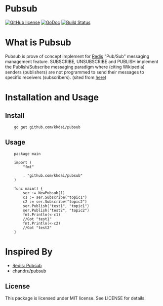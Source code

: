 Pubsub
==============

[![GitHub license](https://img.shields.io/badge/license-MIT-blue.svg)](https://raw.githubusercontent.com/kkdai/pubsub/master/LICENSE)  [![GoDoc](https://godoc.org/github.com/kkdai/pubsub?status.svg)](https://godoc.org/github.com/kkdai/pubsub)  [![Build Status](https://travis-ci.org/kkdai/pubsub.svg?branch=master)](https://travis-ci.org/kkdai/pubsub)



What is Pubsub
=============
Pubsub is prove of concept implement for [Redis](http://redis.io/) "Pub/Sub" messaging management feature. SUBSCRIBE, UNSUBSCRIBE and PUBLISH implement the Publish/Subscribe messaging paradigm where (citing Wikipedia) senders (publishers) are not programmed to send their messages to specific receivers (subscribers).  (sited from [here](http://redis.io/topics/pubsub))


Installation and Usage
=============


Install
---------------
        go get github.com/kkdai/pubsub


Usage
---------------

        package main
        
        import (
        	"fmt"
        
        	. "github.com/kkdai/pubsub"
        )
        
        func main() {
        	ser := NewPubsub(1)
        	c1 := ser.Subscribe("topic1")
        	c2 := ser.Subscribe("topic2")
        	ser.Publish("test1", "topic1")
        	ser.Publish("test2", "topic2")
        	fmt.Println(<-c1)
        	//Got "test1"
        	fmt.Println(<-c2)
        	//Got "test2"
        }


Inspired By
=============


- [Redis: Pubsub](http://redis.io/topics/pubsub)
- [chandru/pubsub](https://github.com/tuxychandru/pubsub)


License
---------------

This package is licensed under MIT license. See LICENSE for details.
